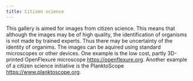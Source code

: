 ```yaml
---
title: Citizen science
---
```


This gallery is aimed for images from citizen science. This means that although the images may be of high quality, the identification of organisms is not made by trained experts. Thus there may be uncertainty of the identity of organims. The images can be aquired using standard microscopes or other devices. One example is the low cost, partly 3D-printed OpenFlexure microscope https://openflexure.org. Another example of a citizen science initiative is the PlanktoScope https://www.planktoscope.org.
